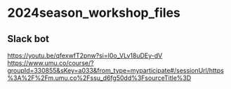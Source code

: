 # 2024season_workshop_files

## Slack bot
https://youtu.be/qfexwfT2pnw?si=I0o_VLv18uDEy-dV
https://www.umu.co/course/?groupId=330855&sKey=a033&from_type=myparticipate#/sessionUrl/https%3A%2F%2Fm.umu.co%2Fssu_d6fg50dd%3FsourceTitle%3D
